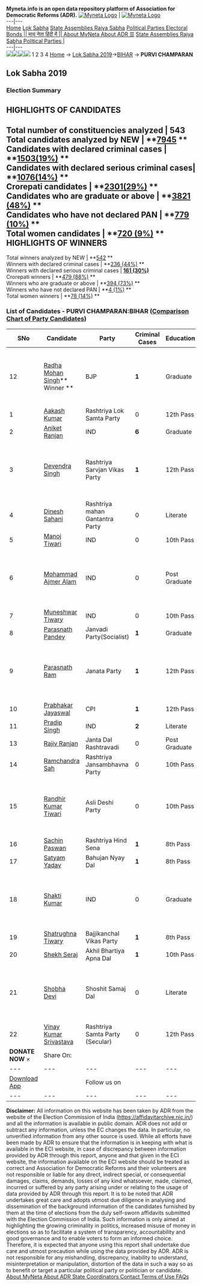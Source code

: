 **Myneta.info is an open data repository platform of Association for Democratic Reforms (ADR).**
[![Myneta Logo](https://www.myneta.info/lib/img/myneta-logo.png)](https://www.myneta.info/) | [![Myneta Logo](https://www.myneta.info/lib/img/adr-logo.png)](https://adrindia.org)  
---|---  
[Home](https://www.myneta.info/) [Lok Sabha](https://www.myneta.info/#ls "Lok Sabha") [ State Assemblies ](https://www.myneta.info/#sa "State Assemblies") [Rajya Sabha](https://www.myneta.info/#rs "Rajya Sabha") [Political Parties ](https://www.myneta.info/party "Political Parties") [ Electoral Bonds ](https://www.myneta.info/electoral_bonds "Electoral Bonds") [ || माय नेता हिंदी में || ](https://translate.google.co.in/translate?prev=hp&hl=en&js=y&u=www.myneta.info&sl=en&tl=hi&history_state0=) [ About MyNeta ](https://adrindia.org/content/about-myneta) [ About ADR ](https://adrindia.org/about-adr/who-we-are) [☰](javascript:void\(0\))
[ State Assemblies ](https://www.myneta.info/#sa "State Assemblies") [ Rajya Sabha ](https://www.myneta.info/#rs "Rajya Sabha") [ Political Parties ](https://www.myneta.info/party "Political Parties")
|   
---|---  
![](https://www.myneta.info/lib/img/banner/banner-1.png)![](https://www.myneta.info/lib/img/banner/banner-2.png)![](https://www.myneta.info/lib/img/banner/banner-3.png)![](https://www.myneta.info/lib/img/banner/banner-4.png)
1  2  3  4 
[Home](https://www.myneta.info/) → [Lok Sabha 2019](https://www.myneta.info/LokSabha2019/)→[BIHAR](https://www.myneta.info/LokSabha2019/index.php?action=show_constituencies&state_id=37) → **PURVI CHAMPARAN**
### 
## Lok Sabha 2019
###  Election Summary 
HIGHLIGHTS OF CANDIDATES  
---  
Total number of constituencies analyzed |  543   
Total candidates analyzed by NEW | **[7945](https://www.myneta.info/LokSabha2019/index.php?action=summary&subAction=candidates_analyzed&sort=candidate#summary) **  
Candidates with declared criminal cases | **[1503(19%)](https://www.myneta.info/LokSabha2019/index.php?action=summary&subAction=crime&sort=candidate#summary) **  
Candidates with declared serious criminal cases| **[1076(14%)](https://www.myneta.info/LokSabha2019/index.php?action=summary&subAction=serious_crime&sort=candidate#summary) **  
Crorepati candidates | **[2301(29%)](https://www.myneta.info/LokSabha2019/index.php?action=summary&subAction=crorepati&sort=candidate#summary) **  
Candidates who are graduate or above | **[3821 (48%)](https://www.myneta.info/LokSabha2019/index.php?action=summary&subAction=education&sort=candidate#summary) **  
Candidates who have not declared PAN | **[779 (10%)](https://www.myneta.info/LokSabha2019/index.php?action=summary&subAction=without_pan&sort=candidate#summary) **  
Total women candidates | **[720 (9%)](https://www.myneta.info/LokSabha2019/index.php?action=summary&subAction=women_candidate&sort=candidate#summary) **  
HIGHLIGHTS OF WINNERS  
---  
Total winners analyzed by NEW | **[542](https://www.myneta.info/LokSabha2019/index.php?action=summary&subAction=winner_analyzed&sort=candidate#summary) **  
Winners with declared criminal cases | **[236 (44%)](https://www.myneta.info/LokSabha2019/index.php?action=summary&subAction=winner_crime&sort=candidate#summary) **  
Winners with declared serious criminal cases | **[161 (30%)](https://www.myneta.info/LokSabha2019/index.php?action=summary&subAction=winner_serious_crime&sort=candidate#summary)**  
Crorepati winners | **[479 (88%)](https://www.myneta.info/LokSabha2019/index.php?action=summary&subAction=winner_crorepati&sort=candidate#summary) **  
Winners who are graduate or above | **[394 (73%)](https://www.myneta.info/LokSabha2019/index.php?action=summary&subAction=winner_education&sort=candidate#summary) **  
Winners who have not declared PAN | **[4 (1%)](https://www.myneta.info/LokSabha2019/index.php?action=summary&subAction=winner_without_pan&sort=candidate#summary) **  
Total women winners | **[78 (14%)](https://www.myneta.info/LokSabha2019/index.php?action=summary&subAction=winner_women&sort=candidate#summary) **  
### List of Candidates - PURVI CHAMPARAN:BIHAR ([Comparison Chart of Party Candidates](https://www.myneta.info/LokSabha2019/comparisonchart.php?constituency_id=502))
SNo | Candidate| Party| Criminal Cases| Education| Age| Total Assets| Liabilities  
---|---|---|---|---|---|---|---  
12  | [Radha Mohan Singh](https://www.myneta.info/LokSabha2019/candidate.php?candidate_id=12089)** Winner ** | BJP | **1** | Graduate| 69 | ![](https://myneta.info/image_v2.php?myneta_folder=LokSabha2019&candidate_id=12089&col=ta) | ![](https://myneta.info/image_v2.php?myneta_folder=LokSabha2019&candidate_id=12089&col=lia)  
1  | [Aakash Kumar](https://www.myneta.info/LokSabha2019/candidate.php?candidate_id=12090) | Rashtriya Lok Samta Party | 0 | 12th Pass| 27 | Rs 2,58,67,226 ~ 2 Crore+ | Rs 0 ~   
2  | [Aniket Ranjan](https://www.myneta.info/LokSabha2019/candidate.php?candidate_id=12825) | IND | **6** | Graduate| 28 | Rs 37,68,500 ~ 37 Lacs+ | Rs 1,00,000 ~ 1 Lacs+  
3  | [Devendra Singh](https://www.myneta.info/LokSabha2019/candidate.php?candidate_id=12815) | Rashtriya Sarvjan Vikas Party | **1** | 12th Pass| 35 | ![](https://myneta.info/image_v2.php?myneta_folder=LokSabha2019&candidate_id=12815&col=ta) | ![](https://myneta.info/image_v2.php?myneta_folder=LokSabha2019&candidate_id=12815&col=lia)  
4  | [Dinesh Sahani](https://www.myneta.info/LokSabha2019/candidate.php?candidate_id=12824) | Rashtriya mahan Gantantra Party | 0 | Literate| 34 | Rs 22,30,000 ~ 22 Lacs+ | Rs 0 ~   
5  | [Manoj Tiwari](https://www.myneta.info/LokSabha2019/candidate.php?candidate_id=12829) | IND | 0 | 10th Pass| 39 | Rs 15,14,000 ~ 15 Lacs+ | Rs 50,000 ~ 50 Thou+  
6  | [Mohammad Ajmer Alam](https://www.myneta.info/LokSabha2019/candidate.php?candidate_id=12827) | IND | 0 | Post Graduate| 35 | ![](https://myneta.info/image_v2.php?myneta_folder=LokSabha2019&candidate_id=12827&col=ta) | ![](https://myneta.info/image_v2.php?myneta_folder=LokSabha2019&candidate_id=12827&col=lia)  
7  | [Muneshwar Tiwary](https://www.myneta.info/LokSabha2019/candidate.php?candidate_id=12094) | IND | 0 | 10th Pass| 50 | Rs 1,11,22,472 ~ 1 Crore+ | Rs 0 ~   
8  | [Parasnath Pandey](https://www.myneta.info/LokSabha2019/candidate.php?candidate_id=12820) | Janvadi Party(Socialist) | **1** | Graduate| 59 | Rs 23,00,000 ~ 23 Lacs+ | Rs 0 ~   
9  | [Parasnath Ram](https://www.myneta.info/LokSabha2019/candidate.php?candidate_id=12095) | Janata Party | **1** | 12th Pass| 42 | ![](https://myneta.info/image_v2.php?myneta_folder=LokSabha2019&candidate_id=12095&col=ta) | ![](https://myneta.info/image_v2.php?myneta_folder=LokSabha2019&candidate_id=12095&col=lia)  
10  | [Prabhakar Jayaswal](https://www.myneta.info/LokSabha2019/candidate.php?candidate_id=12091) | CPI | **1** | 12th Pass| 55 | Rs 29,02,51,911 ~ 29 Crore+ | Rs 3,67,711 ~ 3 Lacs+  
11  | [Pradip Singh](https://www.myneta.info/LokSabha2019/candidate.php?candidate_id=12092) | IND | **2** | Literate| 39 | Rs 1,10,69,100 ~ 1 Crore+ | Rs 6,50,000 ~ 6 Lacs+  
13  | [Rajiv Ranjan](https://www.myneta.info/LokSabha2019/candidate.php?candidate_id=12817) | Janta Dal Rashtravadi | 0 | Post Graduate| 44 | Rs 4,64,95,000 ~ 4 Crore+ | Rs 1,19,00,000 ~ 1 Crore+  
14  | [Ramchandra Sah](https://www.myneta.info/LokSabha2019/candidate.php?candidate_id=12823) | Rashtriya Jansambhavna Party | 0 | 10th Pass| 69 | Rs 13,34,000 ~ 13 Lacs+ | Rs 0 ~   
15  | [Randhir Kumar Tiwari](https://www.myneta.info/LokSabha2019/candidate.php?candidate_id=12826) | Asli Deshi Party | 0 | 10th Pass| 31 | ![](https://myneta.info/image_v2.php?myneta_folder=LokSabha2019&candidate_id=12826&col=ta) | ![](https://myneta.info/image_v2.php?myneta_folder=LokSabha2019&candidate_id=12826&col=lia)  
16  | [Sachin Paswan](https://www.myneta.info/LokSabha2019/candidate.php?candidate_id=12093) | Rashtriya Hind Sena | **1** | 8th Pass| 34 | Rs 25,97,200 ~ 25 Lacs+ | Rs 0 ~   
17  | [Satyam Yadav](https://www.myneta.info/LokSabha2019/candidate.php?candidate_id=12819) | Bahujan Nyay Dal | **1** | 8th Pass| 30 | Rs 25,95,500 ~ 25 Lacs+ | Rs 77,904 ~ 77 Thou+  
18  | [Shakti Kumar](https://www.myneta.info/LokSabha2019/candidate.php?candidate_id=12822) | IND | 0 | Graduate| 27 | ![](https://myneta.info/image_v2.php?myneta_folder=LokSabha2019&candidate_id=12822&col=ta) | ![](https://myneta.info/image_v2.php?myneta_folder=LokSabha2019&candidate_id=12822&col=lia)  
19  | [Shatrughna Tiwary](https://www.myneta.info/LokSabha2019/candidate.php?candidate_id=12814) | Bajjikanchal Vikas Party | **1** | 8th Pass| 59 | Rs 8,78,80,034 ~ 8 Crore+ | Rs 3,30,000 ~ 3 Lacs+  
20  | [Shekh Seraj](https://www.myneta.info/LokSabha2019/candidate.php?candidate_id=12828) | Akhil Bhartiya Apna Dal | **1** | 10th Pass| 25 | Rs 1,15,500 ~ 1 Lacs+ | Rs 0 ~   
21  | [Shobha Devi](https://www.myneta.info/LokSabha2019/candidate.php?candidate_id=12813) | Shoshit Samaj Dal | 0 | Literate| 42 | ![](https://myneta.info/image_v2.php?myneta_folder=LokSabha2019&candidate_id=12813&col=ta) | ![](https://myneta.info/image_v2.php?myneta_folder=LokSabha2019&candidate_id=12813&col=lia)  
22  | [Vinay Kumar Srivastava](https://www.myneta.info/LokSabha2019/candidate.php?candidate_id=12096) | Rashtriya Samta Party (Secular) | 0 | 12th Pass| 38 | Rs 1,48,35,935 ~ 1 Crore+ | Rs 0 ~   
|  **DONATE NOW** × |  Share On:  | [](https://api.whatsapp.com/send?text=https%3A%2F%2Fmyneta.info%2Fpunjab2022%2Findex.php%3Faction%3Dshow_constituencies%26state_id%3D19) | [](https://www.facebook.com/sharer/sharer.php?u=https%3A%2F%2Fmyneta.info%2Fpunjab2022%2Findex.php%3Faction%3Dshow_constituencies%26state_id%3D19) | [](https://twitter.com/share?url=https%3A%2F%2Fmyneta.info%2Fpunjab2022%2Findex.php%3Faction%3Dshow_constituencies%26state_id%3D19)  
---|---|---|---|---  
| [ Download App ](https://play.google.com/store/apps/details?id=com.webrosoft.myneta1&pcampaignid=pcampaignidMKT-Other-global-all-co-prtnr-py-PartBadge-Mar2515-1) | [](https://play.google.com/store/apps/details?id=com.webrosoft.myneta1&pcampaignid=pcampaignidMKT-Other-global-all-co-prtnr-py-PartBadge-Mar2515-1) |  Follow us on  | [](https://www.facebook.com/adrindia.org/) | [](https://twitter.com/adrspeaks) | [](https://groups.google.com/g/national-election-watch?hl=en&pli=1) | [](https://www.instagram.com/adrspeaks/) | [](https://www.youtube.com/user/adrspeaks) | [](https://sharechat.com/profile/adrspeaks)  
---|---|---|---|---|---|---|---|---  
**Disclaimer:** All information on this website has been taken by ADR from the website of the Election Commission of India (https://affidavitarchive.nic.in/) and all the information is available in public domain. ADR does not add or subtract any information, unless the EC changes the data. In particular, no unverified information from any other source is used. While all efforts have been made by ADR to ensure that the information is in keeping with what is available in the ECI website, in case of discrepancy between information provided by ADR through this report, anyone and that given in the ECI website, the information available on the ECI website should be treated as correct and Association for Democratic Reforms and their volunteers are not responsible or liable for any direct, indirect special, or consequential damages, claims, demands, losses of any kind whatsoever, made, claimed, incurred or suffered by any party arising under or relating to the usage of data provided by ADR through this report. It is to be noted that ADR undertakes great care and adopts utmost due diligence in analysing and dissemination of the background information of the candidates furnished by them at the time of elections from the duly self-sworn affidavits submitted with the Election Commission of India. Such information is only aimed at highlighting the growing criminality in politics, increased misuse of money in elections so as to facilitate a system of transparency, accountability and good governance and to enable voters to form an informed choice. Therefore, it is expected that anyone using this report shall undertake due care and utmost precaution while using the data provided by ADR. ADR is not responsible for any mishandling, discrepancy, inability to understand, misinterpretation or manipulation, distortion of the data in such a way so as to benefit or target a particular political party or politician or candidate. 
[ About MyNeta ](https://adrindia.org/content/about-myneta) [ About ADR ](https://adrindia.org/about-adr/who-we-are) [ State Coordinators ](https://adrindia.org/about-adr/state-coordinators) [ Contact ](https://adrindia.org/contact-us) [ Terms of Use ](https://adrindia.org/content/adr-terms-use) [ FAQs ](https://adrindia.org/content/faqs)
